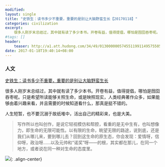 ```yaml
---
modified:
layout: single
title: "史铁生：读书多少不重要，重要的是别让大脑野蛮生长【20170118】"
categories: civilization
excerpt:
    很多人刚岁末总结过，其中就有读了多少本书。开卷有益，值得提倡，哪怕是囫囵吞枣呢。只是希望所读能够关照生命，或是映照现实，人类经典著作众多，如果能够由着兴趣来看，并且需要的时候知道看什么，那真是挺不错的。
#tags: []
header:
    teaser: http://a1.att.hudong.com/34/49/01300000057455119911495755058_s.jpg
date: 2017-01-18T19:40:14+08:00
---
```




### 人文

[史铁生：读书多少不重要，重要的是别让大脑野蛮生长](http://mp.weixin.qq.com/s/fX3JiHa2CrDYofDaiUtSew)

很多人刚岁末总结过，其中就有读了多少本书。开卷有益，值得提倡，哪怕是囫囵吞枣呢。只是希望所读能够关照生命，或是映照现实，人类经典著作众多，如果能够由着兴趣来看，并且需要的时候知道看什么，那真是挺不错的。

人生短暂，也不要沉溺于故纸堆中，活出自己的精彩来，也是大美。

>写作所以也叫创作，是说它轻视模仿和帮腔，看重的是无中生有，也叫想像力，即生命的无限可能性。以有限的生命，眺望无限的路途，说到底，还是我们从哪儿来，要到哪儿去？回到这生命的原生态，你会发现：爱情呀，信仰呀，政治呀……以及元帅和“诺奖”呀——的根，其实都在那儿，在同一个地方，或者说在同一种对生命的态度里。

![](http://a1.att.hudong.com/34/49/01300000057455119911495755058_s.jpg){: .align-center}

